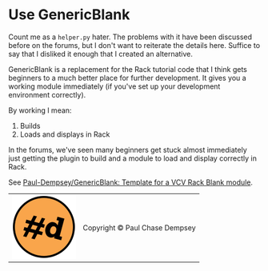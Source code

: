 # Use GenericBlank

Count me as a `helper.py` hater.
The problems with it have been discussed before on the forums, but I don't want to reiterate the details here.
Suffice to say that I disliked it enough that I created an alternative.

GenericBlank is a replacement for the Rack tutorial code that I think gets beginners to a much better place for further development.
It gives you a working module immediately (if you've set up your development environment correctly).

By working I mean:

1. Builds
2. Loads and displays in Rack

In the forums, we've seen many beginners get stuck almost immediately just getting the plugin to build and a module to load and display correctly in Rack.

See [Paul-Dempsey/GenericBlank: Template for a VCV Rack Blank module](https://github.com/Paul-Dempsey/GenericBlank#generic-blank).

| | |
|--|--|
| ![pachde (#d) logo](./assets/Logo.svg) | Copyright © Paul Chase Dempsey |
